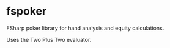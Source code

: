 fspoker
=======

FSharp poker library for hand analysis and equity calculations.

Uses the Two Plus Two evaluator.